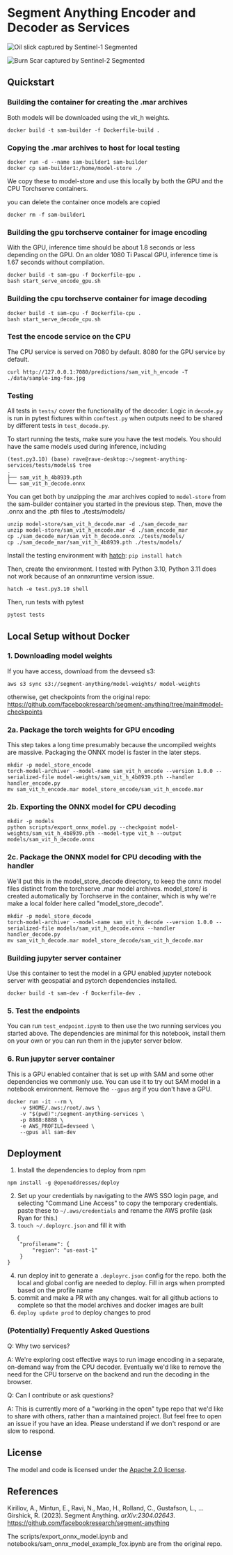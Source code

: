 # Segment Anything Encoder and Decoder as Services

![Oil slick captured by Sentinel-1 Segmented](slick_example.png)

![Burn Scar captured by Sentinel-2 Segmented](burn_scar_sam_example.png)


## Quickstart

### Building the container for creating the .mar archives

Both models will be downloaded using the vit_h weights.

```
docker build -t sam-builder -f Dockerfile-build .
```

### Copying the .mar archives to host for local testing

```
docker run -d --name sam-builder1 sam-builder
docker cp sam-builder1:/home/model-store ./
```

We copy these to model-store and use this locally by both the GPU and the CPU Torchserve containers.

you can delete the container once models are copied

```
docker rm -f sam-builder1
```

### Building the gpu torchserve container for image encoding
With the GPU, inference time should be about 1.8 seconds or less depending on the GPU. On an older 1080 Ti Pascal GPU, inference time is 1.67 seconds without compilation.

```
docker build -t sam-gpu -f Dockerfile-gpu .
bash start_serve_encode_gpu.sh
```

### Building the cpu torchserve container for image decoding

```
docker build -t sam-cpu -f Dockerfile-cpu .
bash start_serve_decode_cpu.sh
```

### Test the encode service on the CPU

The CPU service is served on 7080 by default. 8080 for the GPU service by default.

```
curl http://127.0.0.1:7080/predictions/sam_vit_h_encode -T ./data/sample-img-fox.jpg
```

### Testing

All tests in `tests/` cover the functionality of the decoder. Logic in `decode.py` is run in pytest fixtures within `conftest.py` when outputs need to be shared by different tests in `test_decode.py`.

To start running the tests, make sure you have the test models. You should have the same models used during inference, including

```
(test.py3.10) (base) rave@rave-desktop:~/segment-anything-services/tests/models$ tree
.
├── sam_vit_h_4b8939.pth
└── sam_vit_h_decode.onnx
```

You can get both by unzipping the .mar archives copied to `model-store` from the sam-builder container you started in the previous step. Then, move the .onnx and the .pth files to ./tests/models/

```
unzip model-store/sam_vit_h_decode.mar -d ./sam_decode_mar
unzip model-store/sam_vit_h_encode.mar -d ./sam_encode_mar
cp ./sam_decode_mar/sam_vit_h_decode.onnx ./tests/models/
cp ./sam_decode_mar/sam_vit_h_4b8939.pth ./tests/models/
```

Install the testing environment with [hatch](https://hatch.pypa.io/latest/install/): `pip install hatch`

Then, create the environment. I tested with Python 3.10, Python 3.11 does not work because of an onnxruntime version issue.

`hatch -e test.py3.10 shell`

Then, run tests with pytest

```
pytest tests
```

## Local Setup without Docker

### 1. Downloading model weights

If you have access, download from the devseed s3:

```
aws s3 sync s3://segment-anything/model-weights/ model-weights
```

otherwise, get checkpoints from the original repo: https://github.com/facebookresearch/segment-anything/tree/main#model-checkpoints


### 2a. Package the torch weights for GPU encoding

This step takes a long time presumably because the uncompiled weights are massive. Packaging the ONNX model is faster in the later steps.

```
mkdir -p model_store_encode
torch-model-archiver --model-name sam_vit_h_encode --version 1.0.0 --serialized-file model-weights/sam_vit_h_4b8939.pth --handler handler_encode.py
mv sam_vit_h_encode.mar model_store_encode/sam_vit_h_encode.mar
```

### 2b. Exporting the ONNX model for CPU decoding

```
mkdir -p models
python scripts/export_onnx_model.py --checkpoint model-weights/sam_vit_h_4b8939.pth --model-type vit_h --output models/sam_vit_h_decode.onnx
```

### 2c. Package the ONNX model for CPU decoding with the handler

We'll put this in the model_store_decode directory, to keep the onnx model files distinct from the torchserve .mar model archives. model_store/ is created automatically by Torchserve in the container, which is why we're make a local folder here called "model_store_decode".

```
mkdir -p model_store_decode
torch-model-archiver --model-name sam_vit_h_decode --version 1.0.0 --serialized-file models/sam_vit_h_decode.onnx --handler handler_decode.py
mv sam_vit_h_decode.mar model_store_decode/sam_vit_h_decode.mar
```

### Building jupyter server container

Use this container to test the model in a GPU enabled jupyter notebook server with geospatial and pytorch dependencies installed.

```
docker build -t sam-dev -f Dockerfile-dev .
```

### 5. Test the endpoints

You can run `test_endpoint.ipynb` to then use the two running services you started above. The dependencies are minimal for this notebook, install them on your own or you can run them in the jupyter server below.

### 6. Run jupyter server container

This is a GPU enabled container that is set up with SAM and some other dependencies we commonly use. You can use it to try out SAM model in a notebook environment. Remove the `--gpus` arg if you don't have a GPU.

```
docker run -it --rm \
    -v $HOME/.aws:/root/.aws \
    -v "$(pwd)":/segment-anything-services \
    -p 8888:8888 \
    -e AWS_PROFILE=devseed \
    --gpus all sam-dev
```

## Deployment

1. Install the dependencies to deploy from npm

```
npm install -g @openaddresses/deploy
```
2. Set up your credentials by navigating to the AWS SSO login page, and selecting "Command Line Access" to copy the temporary credentials. paste these to `~/.aws/credentials` and rename the AWS profile (ask Ryan for this.)
3. `touch ~/.deployrc.json` and fill it with
```
   {
    "profilename": {
        "region": "us-east-1"
    }
}
```
4. run deploy init to generate a `.deployrc.json` config for the repo. both the local and global config are needed to deploy. Fill in args when prompted based on the profile name
5. commit and make a PR with any changes. wait for all github actions to complete so that the model archives and docker images are built
6. `deploy update prod` to deploy changes to prod


### (Potentially) Frequently Asked Questions
Q: Why two services?

A: We're exploring cost effective ways to run image encoding in a separate, on-demand way from the CPU decoder. Eventually we'd like to remove the need for the CPU torserve on the backend and run the decoding in the browser.

Q: Can I contribute or ask questions?

A: This is currently more of a "working in the open" type repo that we'd like to share with others, rather than a maintained project. But feel free to open an issue if you have an idea. Please understand if we don't respond or are slow to respond.

## License

The model and code is licensed under the [Apache 2.0 license](LICENSE).

## References

Kirillov, A., Mintun, E., Ravi, N., Mao, H., Rolland, C., Gustafson, L., ... Girshick, R. (2023). Segment Anything. *arXiv:2304.02643*. https://github.com/facebookresearch/segment-anything

The scripts/export_onnx_model.ipynb and notebooks/sam_onnx_model_example_fox.ipynb are from the original repo.
